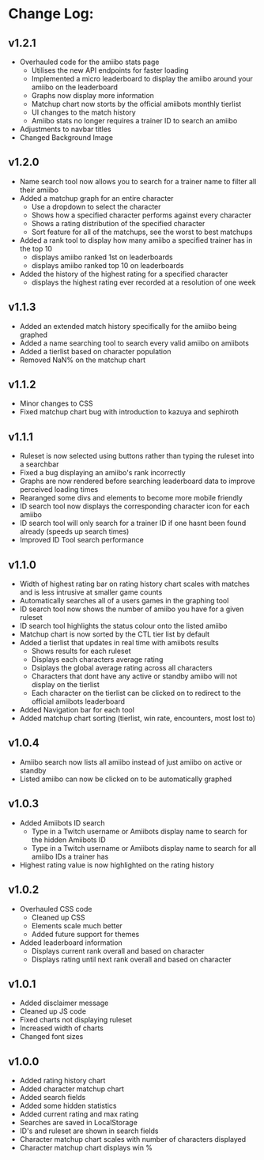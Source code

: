 # Change Log:
## v1.2.1
- Overhauled code for the amiibo stats page
    - Utilises the new API endpoints for faster loading
    - Implemented a micro leaderboard to display the amiibo around your amiibo on the leaderboard
    - Graphs now display more information
    - Matchup chart now storts by the official amiibots monthly tierlist
    - UI changes to the match history
    - Amiibo stats no longer requires a trainer ID to search an amiibo
- Adjustments to navbar titles
- Changed Background Image

## v1.2.0
- Name search tool now allows you to search for a trainer name to filter all their amiibo
- Added a matchup graph for an entire character
    - Use a dropdown to select the character
    - Shows how a specified character performs against every character
    - Shows a rating distribution of the specified character
    - Sort feature for all of the matchups, see the worst to best matchups
- Added a rank tool to display how many amiibo a specified trainer has in the top 10
    - displays amiibo ranked 1st on leaderboards
    - displays amiibo ranked top 10 on leaderboards
- Added the history of the highest rating for a specified character
    - displays the highest rating ever recorded at a resolution of one week

## v1.1.3
- Added an extended match history specifically for the amiibo being graphed
- Added a name searching tool to search every valid amiibo on amiibots
- Added a tierlist based on character population
- Removed NaN% on the matchup chart

## v1.1.2
- Minor changes to CSS
- Fixed matchup chart bug with introduction to kazuya and sephiroth

## v1.1.1
- Ruleset is now selected using buttons rather than typing the ruleset into a searchbar
- Fixed a bug displaying an amiibo's rank incorrectly
- Graphs are now rendered before searching leaderboard data to improve perceived loading times
- Rearanged some divs and elements to become more mobile friendly
- ID search tool now displays the corresponding character icon for each amiibo
- ID search tool will only search for a trainer ID if one hasnt been found already (speeds up search times)
- Improved ID Tool search performance

## v1.1.0
- Width of highest rating bar on rating history chart scales with matches and is less intrusive at smaller game counts
- Automatically searches all of a users games in the graphing tool
- ID search tool now shows the number of amiibo you have for a given ruleset
- ID search tool highlights the status colour onto the listed amiibo
- Matchup chart is now sorted by the CTL tier list by default
- Added a tierlist that updates in real time with amiibots results
    - Shows results for each ruleset
    - Displays each characters average rating
    - Dsiplays the global average rating across all characters
    - Characters that dont have any active or standby amiibo will not display on the tierlist
    - Each character on the tierlist can be clicked on to redirect to the official amiibots leaderboard
- Added Navigation bar for each tool
- Added matchup chart sorting (tierlist, win rate, encounters, most lost to)

## v1.0.4
- Amiibo search now lists all amiibo instead of just amiibo on active or standby
- Listed amiibo can now be clicked on to be automatically graphed 

## v1.0.3
- Added Amiibots ID search
    - Type in a Twitch username or Amiibots display name to search for the hidden Amiibots ID
    - Type in a Twitch username or Amiibots display name to search for all amiibo IDs a trainer has
- Highest rating value is now highlighted on the rating history

## v1.0.2
- Overhauled CSS code
    - Cleaned up CSS
    - Elements scale much better
    - Added future support for themes
- Added leaderboard information
    - Displays current rank overall and based on character
    - Displays rating until next rank overall and based on character

## v1.0.1
- Added disclaimer message
- Cleaned up JS code
- Fixed charts not displaying ruleset
- Increased width of charts
- Changed font sizes

## v1.0.0
- Added rating history chart
- Added character matchup chart
- Added search fields
- Added some hidden statistics
- Added current rating and max rating
- Searches are saved in LocalStorage
- ID's and ruleset are shown in search fields
- Character matchup chart scales with number of characters displayed
- Character matchup chart displays win %
